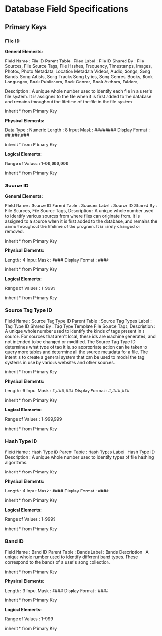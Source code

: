 # Database Field Specifications

## Primary Keys

### File ID
**General Elements:**

Field Name          : File ID
Parent Table        : Files
Label               : File ID
Shared By           :   File Sources,
                        File Source Tags,
                        File Hashes,
                        Frequency,
                        Timestamps,
                        Images,
                        Photos,
                        Photo Metadata,
                        Location Metadata
                        Videos,
                        Audio,
                        Songs,
                        Song Bands,
                        Song Artists,
                        Song Tracks
                        Song Lyrics,
                        Song Genres,
                        Books,
                        Book Languages,
                        Book Publishers,
                        Book Genres,
                        Book Authors,
                        Folders,

Description         :
    A unique whole number used to identify each file in a user's file system.
    It is assigned to the file when it is first added to the database and remains
    throughout the lifetime of the file in the file system.

inherit * from Primary Key

**Physical Elements:**

Data Type           : Numeric
Length              : 8
Input Mask          : ##_###_###
Display Format      : ##,###,###

inherit * from Primary Key

**Logical Elements:**

Range of Values     : 1-99,999,999

inherit * from Primary Key

### Source ID

**General Elements:**

Field Name          : Source ID
Parent Table        : Sources
Label               : Source ID
Shared By           :   File Sources,
                        File Source Tags,
Description         :
    A unique whole number used to identify various sources from where files can originate from.
    It is assigned to a source when it is first added to the database, and remains the same
    throughout the lifetime of the program. It is rarely changed or removed.

inherit * from Primary Key

**Physical Elements:**

Length              : 4
Input Mask          : ####
Display Format      : ####

inherit * from Primary Key

**Logical Elements:**

Range of Values     : 1-9999

inherit * from Primary Key

### Source Tag Type ID

Field Name          : Source Tag Type ID
Parent Table        : Source Tag Types
Label               : Tag Type ID
Shared By           :   Tag Type Template
                        File Source Tags,
Description         :
    A unique whole number used to identify the kinds of tags present in a source.
    For sources that aren't local, these ids are machine generated, and not intended to be changed or modified.
    The Source Tag Type ID determines what type of tag it is, so appropriate action can be taken to
    query more tables and determine all the source metadata for a file. The intent is to create
    a general system that can be used to model the tag systems in use by various websites and other sources.

inherit * from Primary Key

**Physical Elements:**

Length              : 6
Input Mask          : #,###,###
Display Format      : #,###,###

inherit * from Primary Key

**Logical Elements:**

Range of Values     : 1-999,999

inherit * from Primary Key

### Hash Type ID

Field Name          : Hash Type ID
Parent Table        : Hash Types
Label               : Hash Type ID
Description         :
    A unique whole number used to identify types of file hashing algorithms.

inherit * from Primary Key

**Physical Elements:**

Length              : 4
Input Mask          : ####
Display Format      : ####

inherit * from Primary Key

**Logical Elements:**

Range of Values     : 1-9999

inherit * from Primary Key

### Band ID

Field Name          : Band ID
Parent Table        : Bands
Label               : Bands
Description         :
    A unique whole number used to identify different band types. These
    correspond to the bands of a user's song collection.

inherit * from Primary Key

**Physical Elements:**

Length              : 3
Input Mask          : ####
Display Format      : ####

inherit * from Primary Key

**Logical Elements:**

Range of Values     : 1-999

inherit * from Primary Key
